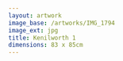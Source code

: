 ```yaml
---
layout: artwork
image_base: /artworks/IMG_1794
image_ext: jpg
title: Kenilworth 1
dimensions: 83 x 85cm
---
```



